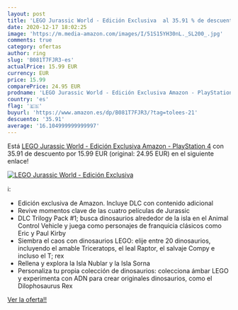 ```yaml
---
layout: post
title: 'LEGO Jurassic World - Edición Exclusiva  al 35.91 % de descuento'
date: 2020-12-17 18:02:25
image: 'https://m.media-amazon.com/images/I/51S15YH30nL._SL200_.jpg'
comments: true
category: ofertas
author: ring
slug: 'B081T7FJR3-es'
actualPrice: 15.99 EUR
currency: EUR
price: 15.99
comparePrice: 24.95 EUR
prodname: 'LEGO Jurassic World - Edición Exclusiva Amazon - PlayStation 4'
country: 'es'
flag: '🇪🇸'
buyurl: 'https://www.amazon.es/dp/B081T7FJR3/?tag=tolees-21'
descuento: '35.91'
average: '16.104999999999997'
---
```


Está [LEGO Jurassic World - Edición Exclusiva Amazon - PlayStation 4](https://www.amazon.es/dp/B081T7FJR3/?tag=tolees-21) con 35.91 de descuento por 15.99 EUR (original: 24.95 EUR) en el siguiente enlace!

[![LEGO Jurassic World - Edición Exclusiva ](https://m.media-amazon.com/images/I/51S15YH30nL._SL200_.jpg)](https://www.amazon.es/dp/B081T7FJR3/?tag=tolees-21)

ℹ️:

- Edición exclusiva de Amazon. Incluye DLC con contenido adicional
- Revive momentos clave de las cuatro películas de Jurassic
- DLC Trilogy Pack #1; busca dinosaurios alrededor de la isla en el Animal Control Vehicle y juega como personajes de franquicia clásicos como Eric y Paul Kirby
- Siembra el caos con dinosaurios LEGO: elije entre 20 dinosaurios, incluyendo el amable Triceratops, el leal Raptor, el salvaje Compy e incluso el T; rex
- Rellena y explora la Isla Nublar y la Isla Sorna
- Personaliza tu propia colección de dinosaurios: colecciona ámbar LEGO y experimenta con ADN para crear originales dinosaurios, como el Dilophosaurus Rex

[Ver la oferta!!](https://www.amazon.es/dp/B081T7FJR3/?tag=tolees-21)
